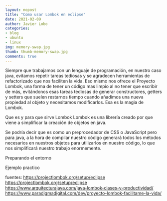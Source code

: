 ```yaml
---
layout: nopost
title: "Como usar Lombok en eclipse"
date: 2021-02-09
author: Javier Lobo
categories: 
- blog
- ubuntu
- linux
img: memory-swap.jpg
thumb: thumb-memory-swap.jpg
comments: true
---
```


Siempre que trabajamos con un lenguaje de programación, en nuestro caso java, evitamos repetir tareas tediosas y se agradecen herramientas de refactorizado que nos faciliten la vida. Eso mismo nos ofrece el Proyecto Lombok, una forma de tener un código mas limpio al no tener que escribir de más, evitándonos esas tareas tediosas de generar constructores, getters y setters que suelen restarnos tiempo cuando añadimos una nueva propiedad al objeto y necesitamos modificarlos. Esa es la magia de Lombok.

Que es y para que sirve Lombok
Lombok es una librería creado por <Fulano Mengano> que viene a simplificar la creación de objetos en java.

Se podría decir que es como un preprocedador de CSS o JavaScript pero para java, a la hora de compilar nuestro código generará todos los métodos necesarios en nuestros objetos para utilizarlos en nuestro código, lo que nos simplificará nuestro trabajo enormemente.

Preparando el entorno

Ejemplo practico


fuentes:
https://projectlombok.org/setup/eclipse
https://projectlombok.org/setup/eclipse
https://www.arquitecturajava.com/java-lombok-clases-y-productividad/
https://www.paradigmadigital.com/dev/proyecto-lombok-facilitame-la-vida/